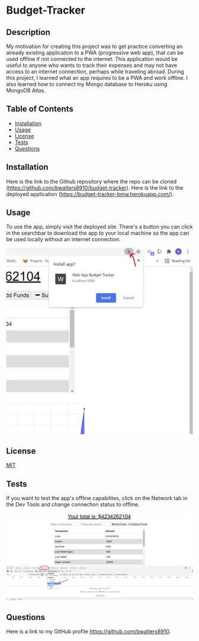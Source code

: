# Budget-Tracker

## Description

My motivation for creating this project was to get practice converting an already existing applicaiton to a PWA (progressive web app),  that can be used offline if not connected to the internet. This application would be useful to anyone who wants to track their expenses and may not have access to an internet connection, perhaps while traveling abroad. During this project, I learned what an app requires to be a PWA and work offline. I also learned how to connect my Mongo database to Heroku using MongoDB Atlas.

## Table of Contents

- [Installation](#installation)
- [Usage](#usage)
- [License](#license)
- [Tests](#tests)
- [Questions](#questions)

## Installation

Here is the link to the Github repository where the repo can be cloned (https://github.com/bwalters8910/budget-tracker). Here is the link to the deployed application (https://budget-tracker-bmw.herokuapp.com/).

## Usage

To use the app, simply visit the deployed site. There's a button you can click in the searchbar to download the app to your local machine so the app can be used locally without an internet connection.

![screenshot2](public/images/Screenshot2.jpg)

## License

[MIT](https://choosealicense.com/licenses/mit/)

## Tests

If you want to test the app's offline capabilites, click on the Network tab in the Dev Tools and change connection status to offline.

![screenshot1](public/images/Screenshot1.jpg)

## Questions

Here is a link to my GitHub profile https://github.com/bwalters8910.
